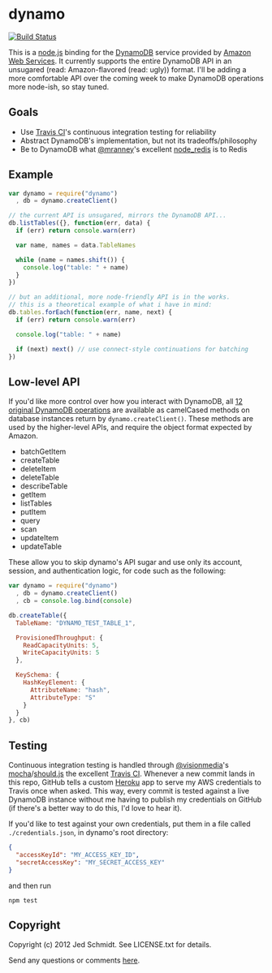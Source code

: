 dynamo
======

[![Build Status](https://secure.travis-ci.org/jed/dynamo.png)][travis]

This is a [node.js][node] binding for the [DynamoDB][dynamo] service provided by [Amazon Web Services][aws]. It currently supports the entire DynamoDB API in an unsugared (read: Amazon-flavored (read: ugly)) format. I'll be adding a more comfortable API over the coming week to make DynamoDB operations more node-ish, so stay tuned.

Goals
-----
- Use [Travis CI][travis]'s continuous integration testing for reliability
- Abstract DynamoDB's implementation, but not its tradeoffs/philosophy
- Be to DynamoDB what [@mranney][mranney]'s excellent [node_redis][node_redis] is to Redis

Example
-------

```javascript
var dynamo = require("dynamo")
  , db = dynamo.createClient()

// the current API is unsugared, mirrors the DynamoDB API...
db.listTables({}, function(err, data) {
  if (err) return console.warn(err)

  var name, names = data.TableNames

  while (name = names.shift()) {
  	console.log("table: " + name)
  }
})

// but an additional, more node-friendly API is in the works.
// this is a theoretical example of what i have in mind:
db.tables.forEach(function(err, name, next) {
  if (err) return console.warn(err)

  console.log("table: " + name)

  if (next) next() // use connect-style continuations for batching
})
```

Low-level API
-------------

If you'd like more control over how you interact with DynamoDB, all [12 original DynamoDB operations][api] are available as camelCased methods on database instances return by `dynamo.createClient()`. These methods are used by the higher-level APIs, and require the object format expected by Amazon.

- batchGetItem
- createTable
- deleteItem
- deleteTable
- describeTable
- getItem
- listTables
- putItem
- query
- scan
- updateItem
- updateTable

These allow you to skip dynamo's API sugar and use only its account, session, and authentication logic, for code such as the following:

```javascript
var dynamo = require("dynamo")
  , db = dynamo.createClient()
  , cb = console.log.bind(console)

db.createTable({
  TableName: "DYNAMO_TEST_TABLE_1",

  ProvisionedThroughput: {
    ReadCapacityUnits: 5,
    WriteCapacityUnits: 5
  },

  KeySchema: {
    HashKeyElement: {
      AttributeName: "hash",
      AttributeType: "S"
    }
  }
}, cb)
```

Testing
-------

Continuous integration testing is handled through [@visionmedia][tj]'s [mocha][mocha]/[should.js][should] the excellent [Travis CI][travis]. Whenever a new commit lands in this repo, GitHub tells a custom [Heroku][heroku] app to serve my AWS credentials to Travis once when asked. This way, every commit is tested against a live DynamoDB instance without me having to publish my credentials on GitHub (if there's a better way to do this, I'd love to hear it).

If you'd like to test against your own credentials, put them in a file called `./credentials.json`, in dynamo's root directory:

```json
{
  "accessKeyId": "MY_ACCESS_KEY_ID",
  "secretAccessKey": "MY_SECRET_ACCESS_KEY"
}
```

and then run

    npm test

Copyright
---------

Copyright (c) 2012 Jed Schmidt. See LICENSE.txt for details.

Send any questions or comments [here][twitter].

[travis]: http://travis-ci.org/jed/dynamo
[node]: http://nodejs.org
[dynamo]: http://docs.amazonwebservices.com/amazondynamodb/latest/developerguide/Introduction.html
[aws]: http://aws.amazon.com
[api]: http://docs.amazonwebservices.com/amazondynamodb/latest/developerguide/operationlist.html
[mranney]: https://github.com/mranney
[node_redis]: https://github.com/mranney/node_redis
[twitter]: http://twitter.com/jedschmidt
[heroku]: http://heroku.com
[mocha]: https://visionmedia.github.com/mocha
[should]: https://github.com/visionmedia/should.js
[tj]: https://github.com/visionmedia